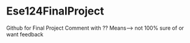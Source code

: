 # Ese124FinalProject
Github for Final Project
Comment with ?? Means--> not 100% sure of or want feedback
